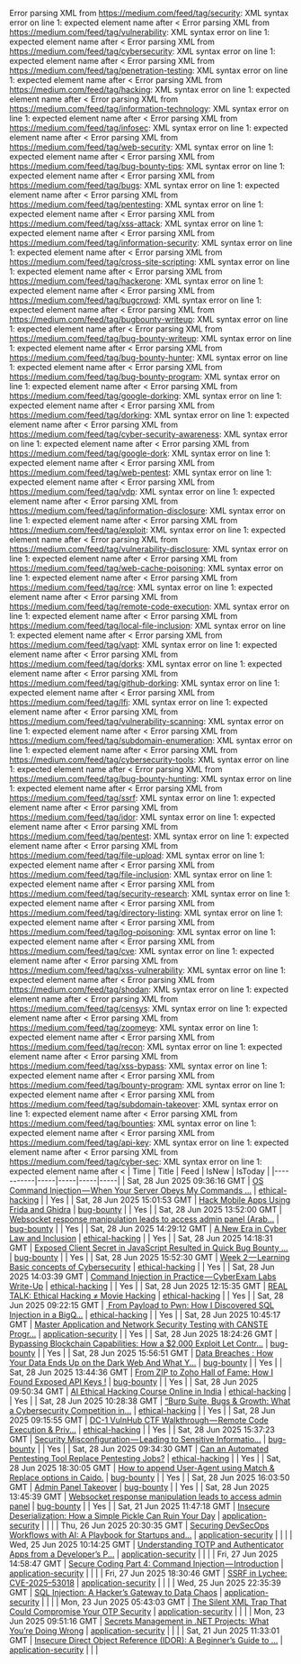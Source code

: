 Error parsing XML from https://medium.com/feed/tag/security: XML syntax error on line 1: expected element name after <
Error parsing XML from https://medium.com/feed/tag/vulnerability: XML syntax error on line 1: expected element name after <
Error parsing XML from https://medium.com/feed/tag/cybersecurity: XML syntax error on line 1: expected element name after <
Error parsing XML from https://medium.com/feed/tag/penetration-testing: XML syntax error on line 1: expected element name after <
Error parsing XML from https://medium.com/feed/tag/hacking: XML syntax error on line 1: expected element name after <
Error parsing XML from https://medium.com/feed/tag/information-technology: XML syntax error on line 1: expected element name after <
Error parsing XML from https://medium.com/feed/tag/infosec: XML syntax error on line 1: expected element name after <
Error parsing XML from https://medium.com/feed/tag/web-security: XML syntax error on line 1: expected element name after <
Error parsing XML from https://medium.com/feed/tag/bug-bounty-tips: XML syntax error on line 1: expected element name after <
Error parsing XML from https://medium.com/feed/tag/bugs: XML syntax error on line 1: expected element name after <
Error parsing XML from https://medium.com/feed/tag/pentesting: XML syntax error on line 1: expected element name after <
Error parsing XML from https://medium.com/feed/tag/xss-attack: XML syntax error on line 1: expected element name after <
Error parsing XML from https://medium.com/feed/tag/information-security: XML syntax error on line 1: expected element name after <
Error parsing XML from https://medium.com/feed/tag/cross-site-scripting: XML syntax error on line 1: expected element name after <
Error parsing XML from https://medium.com/feed/tag/hackerone: XML syntax error on line 1: expected element name after <
Error parsing XML from https://medium.com/feed/tag/bugcrowd: XML syntax error on line 1: expected element name after <
Error parsing XML from https://medium.com/feed/tag/bugbounty-writeup: XML syntax error on line 1: expected element name after <
Error parsing XML from https://medium.com/feed/tag/bug-bounty-writeup: XML syntax error on line 1: expected element name after <
Error parsing XML from https://medium.com/feed/tag/bug-bounty-hunter: XML syntax error on line 1: expected element name after <
Error parsing XML from https://medium.com/feed/tag/bug-bounty-program: XML syntax error on line 1: expected element name after <
Error parsing XML from https://medium.com/feed/tag/google-dorking: XML syntax error on line 1: expected element name after <
Error parsing XML from https://medium.com/feed/tag/dorking: XML syntax error on line 1: expected element name after <
Error parsing XML from https://medium.com/feed/tag/cyber-security-awareness: XML syntax error on line 1: expected element name after <
Error parsing XML from https://medium.com/feed/tag/google-dork: XML syntax error on line 1: expected element name after <
Error parsing XML from https://medium.com/feed/tag/web-pentest: XML syntax error on line 1: expected element name after <
Error parsing XML from https://medium.com/feed/tag/vdp: XML syntax error on line 1: expected element name after <
Error parsing XML from https://medium.com/feed/tag/information-disclosure: XML syntax error on line 1: expected element name after <
Error parsing XML from https://medium.com/feed/tag/exploit: XML syntax error on line 1: expected element name after <
Error parsing XML from https://medium.com/feed/tag/vulnerability-disclosure: XML syntax error on line 1: expected element name after <
Error parsing XML from https://medium.com/feed/tag/web-cache-poisoning: XML syntax error on line 1: expected element name after <
Error parsing XML from https://medium.com/feed/tag/rce: XML syntax error on line 1: expected element name after <
Error parsing XML from https://medium.com/feed/tag/remote-code-execution: XML syntax error on line 1: expected element name after <
Error parsing XML from https://medium.com/feed/tag/local-file-inclusion: XML syntax error on line 1: expected element name after <
Error parsing XML from https://medium.com/feed/tag/vapt: XML syntax error on line 1: expected element name after <
Error parsing XML from https://medium.com/feed/tag/dorks: XML syntax error on line 1: expected element name after <
Error parsing XML from https://medium.com/feed/tag/github-dorking: XML syntax error on line 1: expected element name after <
Error parsing XML from https://medium.com/feed/tag/lfi: XML syntax error on line 1: expected element name after <
Error parsing XML from https://medium.com/feed/tag/vulnerability-scanning: XML syntax error on line 1: expected element name after <
Error parsing XML from https://medium.com/feed/tag/subdomain-enumeration: XML syntax error on line 1: expected element name after <
Error parsing XML from https://medium.com/feed/tag/cybersecurity-tools: XML syntax error on line 1: expected element name after <
Error parsing XML from https://medium.com/feed/tag/bug-bounty-hunting: XML syntax error on line 1: expected element name after <
Error parsing XML from https://medium.com/feed/tag/ssrf: XML syntax error on line 1: expected element name after <
Error parsing XML from https://medium.com/feed/tag/idor: XML syntax error on line 1: expected element name after <
Error parsing XML from https://medium.com/feed/tag/pentest: XML syntax error on line 1: expected element name after <
Error parsing XML from https://medium.com/feed/tag/file-upload: XML syntax error on line 1: expected element name after <
Error parsing XML from https://medium.com/feed/tag/file-inclusion: XML syntax error on line 1: expected element name after <
Error parsing XML from https://medium.com/feed/tag/security-research: XML syntax error on line 1: expected element name after <
Error parsing XML from https://medium.com/feed/tag/directory-listing: XML syntax error on line 1: expected element name after <
Error parsing XML from https://medium.com/feed/tag/log-poisoning: XML syntax error on line 1: expected element name after <
Error parsing XML from https://medium.com/feed/tag/cve: XML syntax error on line 1: expected element name after <
Error parsing XML from https://medium.com/feed/tag/xss-vulnerability: XML syntax error on line 1: expected element name after <
Error parsing XML from https://medium.com/feed/tag/shodan: XML syntax error on line 1: expected element name after <
Error parsing XML from https://medium.com/feed/tag/censys: XML syntax error on line 1: expected element name after <
Error parsing XML from https://medium.com/feed/tag/zoomeye: XML syntax error on line 1: expected element name after <
Error parsing XML from https://medium.com/feed/tag/recon: XML syntax error on line 1: expected element name after <
Error parsing XML from https://medium.com/feed/tag/xss-bypass: XML syntax error on line 1: expected element name after <
Error parsing XML from https://medium.com/feed/tag/bounty-program: XML syntax error on line 1: expected element name after <
Error parsing XML from https://medium.com/feed/tag/subdomain-takeover: XML syntax error on line 1: expected element name after <
Error parsing XML from https://medium.com/feed/tag/bounties: XML syntax error on line 1: expected element name after <
Error parsing XML from https://medium.com/feed/tag/api-key: XML syntax error on line 1: expected element name after <
Error parsing XML from https://medium.com/feed/tag/cyber-sec: XML syntax error on line 1: expected element name after <
| Time | Title | Feed | IsNew | IsToday |
|-----------|-----|-----|-----|-----|
| Sat, 28 Jun 2025 09:36:16 GMT | [ OS Command Injection — When Your Server Obeys My Commands ...](https://medium.com/p/ecbe2fe6ec3d) | [ethical-hacking](https://medium.com/feed/tag/ethical-hacking) |  | Yes |
| Sat, 28 Jun 2025 15:01:53 GMT | [Hack Mobile Apps Using Frida and Ghidra](https://medium.com/p/27835bbaeb58) | [bug-bounty](https://medium.com/feed/tag/bug-bounty) |  | Yes |
| Sat, 28 Jun 2025 13:52:00 GMT | [Websocket response manipulation leads to access admin panel (Arab...](https://medium.com/p/7a3b79cf6fdf) | [bug-bounty](https://medium.com/feed/tag/bug-bounty) |  | Yes |
| Sat, 28 Jun 2025 14:29:12 GMT | [A New Era in Cyber Law and Inclusion](https://medium.com/p/ab4df288089b) | [ethical-hacking](https://medium.com/feed/tag/ethical-hacking) |  | Yes |
| Sat, 28 Jun 2025 14:18:31 GMT | [Exposed Client Secret in JavaScript Resulted in Quick Bug Bounty ...](https://medium.com/p/35a609be138d) | [bug-bounty](https://medium.com/feed/tag/bug-bounty) |  | Yes |
| Sat, 28 Jun 2025 15:52:30 GMT | [Week 2 — Learning Basic concepts of Cybersecurity](https://medium.com/p/6e7fd6d57bbf) | [ethical-hacking](https://medium.com/feed/tag/ethical-hacking) |  | Yes |
| Sat, 28 Jun 2025 14:03:39 GMT | [Command Injection in Practice — CyberExam Labs Write-Up](https://medium.com/p/f4d7696f5552) | [ethical-hacking](https://medium.com/feed/tag/ethical-hacking) |  | Yes |
| Sat, 28 Jun 2025 12:15:35 GMT | [ REAL TALK: Ethical Hacking ≠ Movie Hacking](https://medium.com/p/e3bf913e8113) | [ethical-hacking](https://medium.com/feed/tag/ethical-hacking) |  | Yes |
| Sat, 28 Jun 2025 09:22:15 GMT | [️ From Payload to Pwn: How I Discovered SQL Injection in a BigQ...](https://medium.com/p/b51a0ed88357) | [ethical-hacking](https://medium.com/feed/tag/ethical-hacking) |  | Yes |
| Sat, 28 Jun 2025 10:45:17 GMT | [Master Application and Network Security Testing with CANSTE Progr...](https://medium.com/p/997b205ace2b) | [application-security](https://medium.com/feed/tag/application-security) |  | Yes |
| Sat, 28 Jun 2025 18:24:26 GMT | [Bypassing Blockchain Capabilities: How a $2,000 Exploit Let Contr...](https://medium.com/p/2bfe4120587d) | [bug-bounty](https://medium.com/feed/tag/bug-bounty) |  | Yes |
| Sat, 28 Jun 2025 15:56:51 GMT | [Data Breaches : How Your Data Ends Up on the Dark Web And What Y...](https://medium.com/p/6b6757bfe4a5) | [bug-bounty](https://medium.com/feed/tag/bug-bounty) |  | Yes |
| Sat, 28 Jun 2025 13:44:36 GMT | [From ZIP to Zoho Hall of Fame: How I Found Exposed API Keys !](https://medium.com/p/17eeca415474) | [bug-bounty](https://medium.com/feed/tag/bug-bounty) |  | Yes |
| Sat, 28 Jun 2025 09:50:34 GMT | [AI Ethical Hacking Course Online in India](https://medium.com/p/f687343e20e4) | [ethical-hacking](https://medium.com/feed/tag/ethical-hacking) |  | Yes |
| Sat, 28 Jun 2025 10:28:38 GMT | [“Burp Suite, Bugs & Growth: What a Cybersecurity Competition in...](https://medium.com/p/b9dc94c35e47) | [ethical-hacking](https://medium.com/feed/tag/ethical-hacking) |  | Yes |
| Sat, 28 Jun 2025 09:15:55 GMT | [DC-1 VulnHub CTF Walkthrough — Remote Code Execution & Priv...](https://medium.com/p/3e49de54f7a4) | [ethical-hacking](https://medium.com/feed/tag/ethical-hacking) |  | Yes |
| Sat, 28 Jun 2025 15:37:23 GMT | [Security Misconfiguration — Leading to Sensitive Informatio...](https://medium.com/p/dd8521b0c771) | [bug-bounty](https://medium.com/feed/tag/bug-bounty) |  | Yes |
| Sat, 28 Jun 2025 09:34:30 GMT | [Can an Automated Pentesting Tool Replace Pentesting Jobs?](https://medium.com/p/43f647808bc4) | [ethical-hacking](https://medium.com/feed/tag/ethical-hacking) |  | Yes |
| Sat, 28 Jun 2025 18:30:05 GMT | [How to append User-Agent using Match & Replace options in Caido.](https://medium.com/p/e2e6dea01fd7) | [bug-bounty](https://medium.com/feed/tag/bug-bounty) |  | Yes |
| Sat, 28 Jun 2025 16:03:50 GMT | [Admin Panel Takeover](https://medium.com/p/8625cfb0a97a) | [bug-bounty](https://medium.com/feed/tag/bug-bounty) |  | Yes |
| Sat, 28 Jun 2025 13:45:39 GMT | [Websocket response manipulation leads to access admin panel](https://medium.com/p/27b432ea4745) | [bug-bounty](https://medium.com/feed/tag/bug-bounty) |  | Yes |
| Sat, 21 Jun 2025 11:47:18 GMT | [Insecure Deserialization: How a Simple Pickle Can Ruin Your Day](https://medium.com/p/7fbb21c028e1) | [application-security](https://medium.com/feed/tag/application-security) |  |  |
| Thu, 26 Jun 2025 20:30:35 GMT | [Securing DevSecOps Workflows with AI: A Playbook for Startups and...](https://medium.com/p/e6ac839e993c) | [application-security](https://medium.com/feed/tag/application-security) |  |  |
| Wed, 25 Jun 2025 10:14:25 GMT | [ Understanding TOTP and Authenticator Apps from a Developer’s P...](https://medium.com/p/45148dbf75d9) | [application-security](https://medium.com/feed/tag/application-security) |  |  |
| Fri, 27 Jun 2025 14:58:47 GMT | [Secure Coding Part 4: Command Injection — Introduction](https://medium.com/p/b1ad2f910b31) | [application-security](https://medium.com/feed/tag/application-security) |  |  |
| Fri, 27 Jun 2025 18:30:46 GMT | [SSRF in Lychee: CVE-2025–53018](https://medium.com/p/260236e85343) | [application-security](https://medium.com/feed/tag/application-security) |  |  |
| Wed, 25 Jun 2025 22:35:39 GMT | [SQL Injection: A Hacker’s Gateway to Data Chaos](https://medium.com/p/fa0a39fe954f) | [application-security](https://medium.com/feed/tag/application-security) |  |  |
| Mon, 23 Jun 2025 05:43:03 GMT | [The Silent XML Trap That Could Compromise Your OTP Security](https://medium.com/p/23df2938f1eb) | [application-security](https://medium.com/feed/tag/application-security) |  |  |
| Mon, 23 Jun 2025 09:51:16 GMT | [Secrets Management in .NET Projects: What You’re Doing Wrong](https://medium.com/p/2c0bd3007bf1) | [application-security](https://medium.com/feed/tag/application-security) |  |  |
| Sat, 21 Jun 2025 11:33:01 GMT | [Insecure Direct Object Reference (IDOR): A Beginner’s Guide to ...](https://medium.com/p/3e777be08ad0) | [application-security](https://medium.com/feed/tag/application-security) |  |  |
